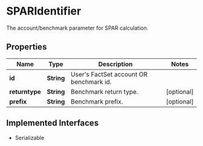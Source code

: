 

# SPARIdentifier

The account/benchmark parameter for SPAR calculation.
## Properties

Name | Type | Description | Notes
------------ | ------------- | ------------- | -------------
**id** | **String** | User&#39;s FactSet account OR benchmark id. | 
**returntype** | **String** | Benchmark return type. |  [optional]
**prefix** | **String** | Benchmark prefix. |  [optional]


## Implemented Interfaces

* Serializable


